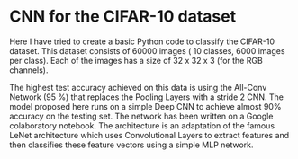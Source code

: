 # CNN for the CIFAR-10 dataset

Here I have tried to create a basic Python code to classify the CIFAR-10 dataset. This dataset consists of 60000 images ( 10 classes, 6000 images per class). Each of the images has a size of 32 x 32 x 3 (for the RGB channels).

The highest test accuracy achieved on this data is using the All-Conv Network (95 %) that replaces the Pooling Layers with a stride 2 CNN. The model proposed here runs on a simple Deep CNN to achieve almost 90% accuracy on the testing set. The network has been written on a Google colaboratory notebook. The architecture is an adaptation of the famous LeNet architecture which uses Convolutional Layers to extract features and then classifies these feature vectors using a simple MLP network.

